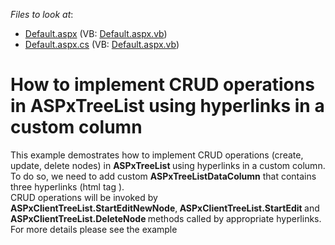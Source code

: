 <!-- default file list -->
*Files to look at*:

* [Default.aspx](./CS/WebSite/Default.aspx) (VB: [Default.aspx.vb](./VB/WebSite/Default.aspx.vb))
* [Default.aspx.cs](./CS/WebSite/Default.aspx.cs) (VB: [Default.aspx.vb](./VB/WebSite/Default.aspx.vb))
<!-- default file list end -->
# How to implement CRUD operations in ASPxTreeList using hyperlinks in a custom column


<p>This example demostrates how to implement CRUD operations (create, update, delete nodes) in <strong>ASPxTreeList </strong>using hyperlinks in a custom column.<br />
To do so, we need to add custom <strong>ASPxTreeListDataColumn</strong> that contains three hyperlinks (html tag <strong><a></a></strong>).<br />
CRUD operations will be invoked by <strong>ASPxClientTreeList.StartEditNewNode</strong>,<strong> ASPxClientTreeList.StartEdit </strong>and<strong> ASPxClientTreeList.DeleteNode </strong>methods called by appropriate hyperlinks.<br />
For more details please see the example </p><p><br />
</p>

<br/>


